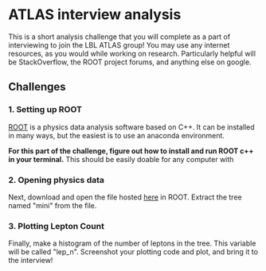 # ATLAS interview analysis

This is a short analysis challenge that you will complete as a part of interviewing to join the LBL ATLAS group! You may use any internet resources, as you would while working on research. Particularly helpful will be StackOverflow, the ROOT project forums, and anything else on google.

## Challenges

### 1. Setting up ROOT

[ROOT](https://root.cern/) is a physics data analysis software based on C++. It can be installed in many ways, but the easiest is to use an anaconda environment. 

**For this part of the challenge, figure out how to install and run ROOT c++ in your terminal.** This should be easily doable for any computer with 

### 2. Opening physics data

Next, download and open the file hosted [here](https://atlas-opendata.web.cern.ch/atlas-opendata/samples/2020/1largeRjet1lep/MC/mc_361106.Zee.1largeRjet1lep.root) in ROOT. Extract the tree named "mini" from the file.

### 3. Plotting Lepton Count

Finally, make a histogram of the number of leptons in the tree. This variable will be called "lep_n". Screenshot your plotting code and plot, and bring it to the interview!
